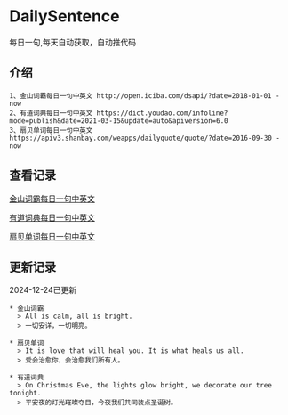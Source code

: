 # DailySentence

每日一句,每天自动获取，自动推代码

## 介绍

```
1、金山词霸每日一句中英文 http://open.iciba.com/dsapi/?date=2018-01-01 - now
2、有道词典每日一句中英文 https://dict.youdao.com/infoline?mode=publish&date=2021-03-15&update=auto&apiversion=6.0
3、扇贝单词每日一句中英文 https://apiv3.shanbay.com/weapps/dailyquote/quote/?date=2016-09-30 - now
```

## 查看记录

[金山词霸每日一句中英文](./data/iciba/)

[有道词典每日一句中英文](./data/youdao/)

[扇贝单词每日一句中英文](./data/shanbay/)

## 更新记录
2024-12-24已更新 
```
* 金山词霸
  > All is calm, all is bright.
  > 一切安详，一切明亮。

* 扇贝单词
  > It is love that will heal you. It is what heals us all.
  > 爱会治愈你，会治愈我们所有人。

* 有道词典
  > On Christmas Eve, the lights glow bright, we decorate our tree tonight.
  > 平安夜的灯光璀璨夺目，今夜我们共同装点圣诞树。

```
